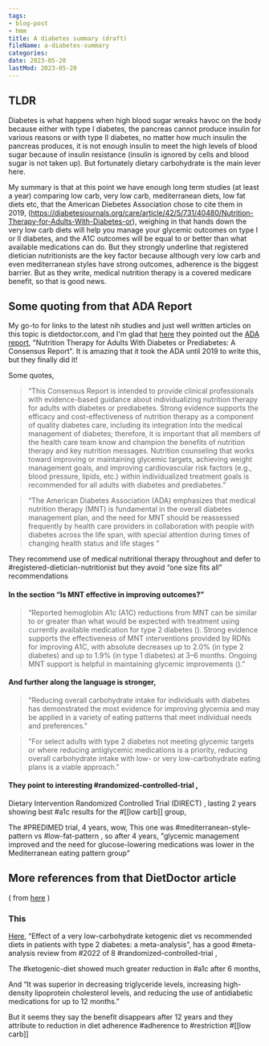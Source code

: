 ```yaml
---
tags:
- blog-post
- hmm
title: A diabetes summary (draft)
fileName: a-diabetes-summary
categories:
date: 2023-05-20
lastMod: 2023-05-20
---
```

## TLDR
Diabetes is what happens when high blood sugar wreaks havoc on the body because either with type I diabetes, the pancreas cannot produce insulin for various reasons or with type II diabetes, no matter how much insulin the pancreas  produces, it is not  enough insulin to meet the high levels of blood sugar because of insulin resistance (insulin is ignored by cells and blood sugar is not taken up). But fortunately dietary carbohydrate is the main lever here. 

My summary is that at this point we have enough long term studies (at least a year) comparing low carb, very low carb, mediterranean diets, low fat diets etc, that the American Diebetes Association chose to cite them in 2019, (https://diabetesjournals.org/care/article/42/5/731/40480/Nutrition-Therapy-for-Adults-With-Diabetes-or), weighing in that hands down the very low carb diets will help you manage your glycemic outcomes on type I or II diabetes, and the A1C outcomes will be equal to or better than what available medications can do. But they strongly underline that registered dietician nutritionists are the key factor because although very low carb and even mediterranean styles have strong outcomes, adherence is the biggest barrier. But as they write,  medical nutrition therapy is a covered medicare benefit, so that is good news.

## Some quoting from that ADA Report
My go-to for links to the latest nih studies and just well written articles on this topic is dietdoctor.com, and I'm glad that [here](https://www.dietdoctor.com/diabetes#science) they pointed out the [ADA report](https://diabetesjournals.org/care/article/42/5/731/40480/Nutrition-Therapy-for-Adults-With-Diabetes-or),    "Nutrition Therapy for Adults With Diabetes or Prediabetes: A Consensus Report". It is amazing that it took the ADA until 2019 to write this, but they finally did it! 

Some quotes, 

> “This Consensus Report is intended to provide clinical professionals with evidence-based guidance about individualizing nutrition therapy for adults with diabetes or prediabetes. Strong evidence supports the efficacy and cost-effectiveness of nutrition therapy as a component of quality diabetes care, including its integration into the medical management of diabetes; therefore, it is important that all members of the health care team know and champion the benefits of nutrition therapy and key nutrition messages. Nutrition counseling that works toward improving or maintaining glycemic targets, achieving weight management goals, and improving cardiovascular risk factors (e.g., blood pressure, lipids, etc.) within individualized treatment goals is recommended for all adults with diabetes and prediabetes.”


> “The American Diabetes Association (ADA) emphasizes that medical nutrition therapy (MNT) is fundamental in the overall diabetes management plan, and the need for MNT should be reassessed frequently by health care providers in collaboration with people with diabetes across the life span, with special attention during times of changing health status and life stages “

They recommend use of medical nutritional therapy throughout and defer to #registered-dietician-nutritionist but they avoid “one size fits all” recommendations

#### In the section “Is MNT effective in improving outcomes?”

> “Reported hemoglobin A1c (A1C) reductions from MNT can be similar to or greater than what would be expected with treatment using currently available medication for type 2 diabetes (). Strong evidence supports the effectiveness of MNT interventions provided by RDNs for improving A1C, with absolute decreases up to 2.0% (in type 2 diabetes) and up to 1.9% (in type 1 diabetes) at 3–6 months. Ongoing MNT support is helpful in maintaining glycemic improvements ().”

#### And further along the language is stronger,

> "Reducing overall carbohydrate intake for individuals with 
diabetes has demonstrated the most evidence for improving glycemia and 
may be applied in a variety of eating patterns that meet individual 
needs and preferences."

> "For select adults with type 2 
diabetes not meeting glycemic targets or where reducing antiglycemic 
medications is a priority, reducing overall carbohydrate intake with 
low- or very low-carbohydrate eating plans is a viable approach."

#### They point to interesting #randomized-controlled-trial ,

Dietary Intervention Randomized Controlled Trial (DIRECT) , lasting 2 years showing best #a1c results for the #[[low carb]] group,

The #PREDIMED trial, 4 years, wow, This one was #mediterranean-style-pattern vs #low-fat-pattern  , so after 4 years, "glycemic management improved and  the need for glucose-lowering medications was lower in the Mediterranean eating pattern group"

## More references from that DietDoctor article
( from [here](https://www.dietdoctor.com/diabetes#science) )

### This 
[Here](https://pubmed.ncbi.nlm.nih.gov/34338787/), “Effect of a very low-carbohydrate ketogenic diet vs recommended diets in patients with type 2 diabetes: a meta-analysis”, has a good #meta-analysis review from #2022 of 8 #randomized-controlled-trial ,

The #ketogenic-diet showed much greater reduction in #a1c after 6 months,

And “It was superior in decreasing triglyceride levels, increasing high-density lipoprotein cholesterol levels, and reducing the use of antidiabetic medications for up to 12 months.”

But it seems they say the benefit disappears after 12 years and they attribute to reduction in diet adherence #adherence to #restriction #[[low carb]]


